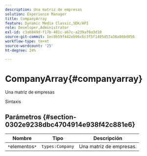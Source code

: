 ```yaml
---
description: Una matriz de empresas
solution: Experience Manager
title: CompanyArray
feature: Dynamic Media Classic,SDK/API
role: Developer,Administrator
exl-id: c3a6849d-f17b-481c-a67c-a239af0a3d10
source-git-commit: 1ec8b59f442eb96c6c3f5f1405d57a38a86bd056
workflow-type: tm+mt
source-wordcount: '25'
ht-degree: 24%

---
```


# CompanyArray{#companyarray}

Una matriz de empresas

Sintaxis

## Parámetros {#section-0302e9238dbc4704914e938f42c881e6}

| Nombre | Tipo | Descripción |
|---|---|---|
| `*`elementos`*` | `types:Company` | Una matriz de empresas. |
